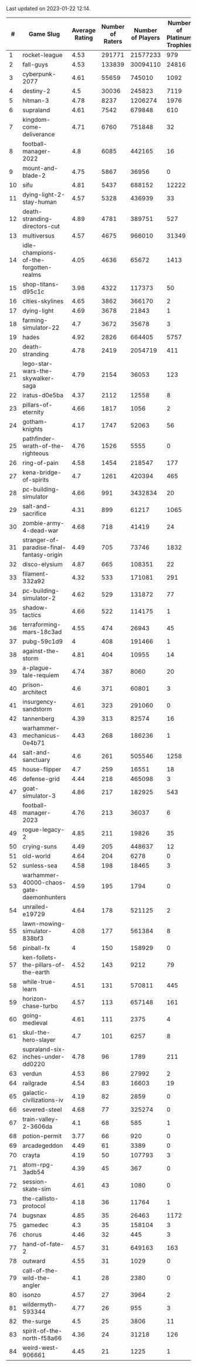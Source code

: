 Last updated on 2023-01-22 12:14.


|#|Game Slug|Average Rating|Number of Raters|Number of Players|Number of Platinum Trophies|Max Rarity (%)|
|---|---|---|---|---|---|---|
|1|rocket-league|4.53|291771|21577233|979|78|
|2|fall-guys|4.53|133839|30094110|24816|0.9|
|3|cyberpunk-2077|4.61|55659|745010|1092|65|
|4|destiny-2|4.5|30036|245823|7119|94|
|5|hitman-3|4.78|8237|1206274|1976|47|
|6|supraland|4.61|7542|679848|610|99|
|7|kingdom-come-deliverance|4.71|6760|751848|32|30|
|8|football-manager-2022|4.8|6085|442165|16|49|
|9|mount-and-blade-2|4.75|5867|36956|0|26|
|10|sifu|4.81|5437|688152|12222|97|
|11|dying-light-2-stay-human|4.57|5328|436939|33|7|
|12|death-stranding-directors-cut|4.89|4781|389751|527|91|
|13|multiversus|4.57|4675|966010|31349|75|
|14|idle-champions-of-the-forgotten-realms|4.05|4636|65672|1413|5|
|15|shop-titans-d95c1c|3.98|4322|117373|50|97|
|16|cities-skylines|4.65|3862|366170|2|71|
|17|dying-light|4.69|3678|21843|1|95|
|18|farming-simulator-22|4.7|3672|35678|3|77|
|19|hades|4.92|2826|664405|5757|89|
|20|death-stranding|4.78|2419|2054719|411|91|
|21|lego-star-wars-the-skywalker-saga|4.79|2154|36053|123|97|
|22|iratus-d0e5ba|4.37|2112|12558|8|85|
|23|pillars-of-eternity|4.66|1817|1056|2|81|
|24|gotham-knights|4.17|1747|52063|56|25|
|25|pathfinder-wrath-of-the-righteous|4.76|1526|5555|0|51|
|26|ring-of-pain|4.58|1454|218547|177|96|
|27|kena-bridge-of-spirits|4.7|1261|420394|465|94|
|28|pc-building-simulator|4.66|991|3432834|20|48|
|29|salt-and-sacrifice|4.31|899|61217|1065|91|
|30|zombie-army-4-dead-war|4.68|718|41419|24|67|
|31|stranger-of-paradise-final-fantasy-origin|4.49|705|73746|1832|98|
|32|disco-elysium|4.87|665|108351|22|28|
|33|filament-332a92|4.32|533|171081|291|93|
|34|pc-building-simulator-2|4.62|529|131872|77|75|
|35|shadow-tactics|4.66|522|114175|1|3|
|36|terraforming-mars-18c3ad|4.55|474|26943|45|44|
|37|pubg-59c1d9|4|408|191466|1|73|
|38|against-the-storm|4.81|404|10955|14|37|
|39|a-plague-tale-requiem|4.74|387|8060|20|91|
|40|prison-architect|4.6|371|60801|3|29|
|41|insurgency-sandstorm|4.61|323|291060|0|5|
|42|tannenberg|4.39|313|82574|16|88|
|43|warhammer-mechanicus-0e4b71|4.43|268|186236|1|25|
|44|salt-and-sanctuary|4.6|261|505546|1258|83|
|45|house-flipper|4.7|259|16551|18|94|
|46|defense-grid|4.44|218|465098|3|80|
|47|goat-simulator-3|4.86|217|182925|543|92|
|48|football-manager-2023|4.76|213|36037|6|79|
|49|rogue-legacy-2|4.85|211|19826|35|3|
|50|crying-suns|4.49|205|448637|12|66|
|51|old-world|4.64|204|6278|0|82|
|52|sunless-sea|4.58|198|18465|3|36|
|53|warhammer-40000-chaos-gate-daemonhunters|4.59|195|1794|0|2|
|54|unrailed-e19729|4.64|178|521125|2|9|
|55|lawn-mowing-simulator-838bf3|4.08|177|561384|8|85|
|56|pinball-fx|4|150|158929|0|85|
|57|ken-follets-the-pillars-of-the-earth|4.52|143|9212|79|45|
|58|while-true-learn|4.51|131|570811|445|93|
|59|horizon-chase-turbo|4.57|113|657148|161|88|
|60|going-medieval|4.61|111|2375|4|68|
|61|skul-the-hero-slayer|4.7|101|6257|8|95|
|62|supraland-six-inches-under-dd0220|4.78|96|1789|211|99|
|63|verdun|4.53|86|27992|2|76|
|64|railgrade|4.54|83|16603|19|98|
|65|galactic-civilizations-iv|4.19|82|2859|0|79|
|66|severed-steel|4.68|77|325274|0|15|
|67|train-valley-2-3606da|4.1|68|585|1|89|
|68|potion-permit|3.77|66|920|0|98|
|69|arcadegeddon|4.49|61|3389|0|90|
|70|crayta|4.19|50|107793|3|23|
|71|atom-rpg-3adb54|4.39|45|367|0|98|
|72|session-skate-sim|4.61|43|1080|0|27|
|73|the-callisto-protocol|4.18|36|11764|1|4|
|74|bugsnax|4.85|35|26463|1172|97|
|75|gamedec|4.3|35|158104|3|27|
|76|chorus|4.46|32|445|3|86|
|77|hand-of-fate-2|4.57|31|649163|163|72|
|78|outward|4.55|31|1029|0|72|
|79|call-of-the-wild-the-angler|4.1|28|2380|0|63|
|80|isonzo|4.57|27|3964|2|57|
|81|wildermyth-593344|4.77|26|955|3|17|
|82|the-surge|4.5|25|3806|11|94|
|83|spirit-of-the-north-f58a66|4.36|24|31218|126|65|
|84|weird-west-906661|4.45|21|1225|1|85|
